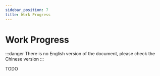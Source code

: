 ```yaml
---
sidebar_position: 7
title: Work Progress
---
```


# Work Progress

:::danger
There is no English version of the document, please check the Chinese version
:::

TODO
